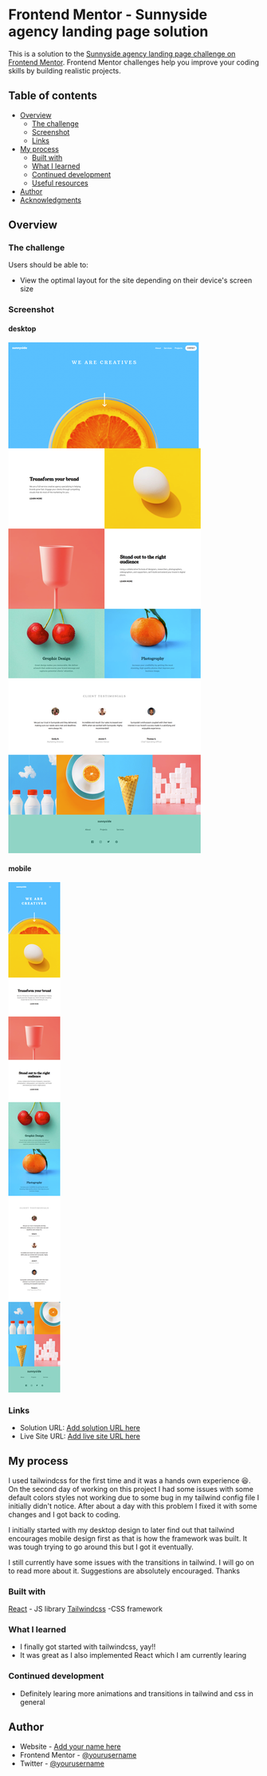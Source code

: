 # Frontend Mentor - Sunnyside agency landing page solution

This is a solution to the [Sunnyside agency landing page challenge on Frontend Mentor](https://www.frontendmentor.io/challenges/sunnyside-agency-landing-page-7yVs3B6ef). Frontend Mentor challenges help you improve your coding skills by building realistic projects.

## Table of contents

- [Overview](#overview)
  - [The challenge](#the-challenge)
  - [Screenshot](#screenshot)
  - [Links](#links)
- [My process](#my-process)
  - [Built with](#built-with)
  - [What I learned](#what-i-learned)
  - [Continued development](#continued-development)
  - [Useful resources](#useful-resources)
- [Author](#author)
- [Acknowledgments](#acknowledgments)

## Overview

### The challenge

Users should be able to:

- View the optimal layout for the site depending on their device's screen size

### Screenshot

#### desktop

![screenshot-image](./public/images/FireShot%20Capture%20001%20-%20Frontend%20Mentor%20-%20Sunnyside%20agency%20landing%20page%20-%20localhost.png)

#### mobile

![screenshot-image-mobile](./public/images/FireShot%20Capture%20002%20-%20Frontend%20Mentor%20-%20Sunnyside%20agency%20landing%20page%20-%20localhost.png)

### Links

- Solution URL: [Add solution URL here](https://github.com/Enielect/sunnyside)
- Live Site URL: [Add live site URL here](https://enielect.github.io/sunnySide)

## My process

I used tailwindcss for the first time and it was a hands own experience 😆. On the second day of working on this project I had some issues with some default colors styles not working due to some bug in my tailwind config file I initially didn't notice. After about a day with this problem I fixed it with some changes and I got back to coding.

I initially started with my desktop design to later find out that tailwind encourages mobile design first as that is how the framework was built. It was tough trying to go around this but I got it eventually.

I still currently have some issues with the transitions in tailwind. I will go on to read more about it. Suggestions are absolutely encouraged. Thanks

### Built with
[React](https://reactjs.org/) - JS library
[Tailwindcss](https://tailwindcss.com) -CSS framework


### What I learned
- I finally got started with tailwindcss, yay!!
- It was great as I also implemented React which I am currently learing

### Continued development
- Definitely learing more animations and transitions in tailwind and css in general

## Author

- Website - [Add your name here](https://github.com/Enielect)
- Frontend Mentor - [@yourusername](https://www.frontendmentor.io/profile/Enielect)
- Twitter - [@yourusername](https://www.twitter.com/enielect)
